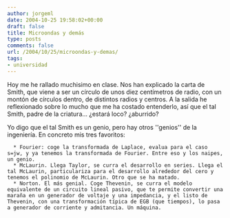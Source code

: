 ```yaml
---
author: jorgeml
date: 2004-10-25 19:58:02+00:00
draft: false
title: Microondas y demás
type: posts
comments: false
url: /2004/10/25/microondas-y-demas/
tags:
- universidad
---
```


Hoy me he rallado muchisimo en clase. Nos han explicado la carta de Smith, que viene a ser un círculo de unos diez centímetros de radio, con un montón de círculos dentro, de distintos radios y centros. A la salida he reflexionado sobre lo mucho que me ha costado entenderlo, así que el tal Smith, padre de la criatura... ¿estará loco? ¿aburrido?

Yo digo que el tal Smith es un genio, pero hay otros ''genios'' de la ingeniería. En concreto mis tres favoritos:

	  * Fourier: coge la transformada de Laplace, evalua para el caso s=jw, y ya tenemos la transformada de Fourier. Entre eso y los naipes, un genio.
	  * McLaurin. Llega Taylor, se curra el desarrollo en series. Llega el tal McLaurin, particulariza para el desarrollo alrededor del cero y tenemos el polinomio de McLaurin. Otro que se ha matado.
	  * Norton. El más genial. Coge Thevenin, se curra el modelo equivalente de un circuito lineal pasivo, que te permite convertir una maraña en un generador de voltaje y una impedancia, y el listo de Thevenin, con una transformación típica de EGB (que tiempos), lo pasa a generador de corriente y admitancia. Un máquina.

